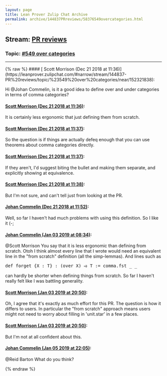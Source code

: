 ```yaml
---
layout: page
title: Lean Prover Zulip Chat Archive 
permalink: archive/144837PRreviews/58376549overcategories.html
---
```


## Stream: [PR reviews](https://leanprover-community.github.io/archive/144837PRreviews/index.html)
### Topic: [#549 over categories](https://leanprover-community.github.io/archive/144837PRreviews/58376549overcategories.html)

---

<base href="https://leanprover.zulipchat.com">
{% raw %}
#### [ Scott Morrison (Dec 21 2018 at 11:36)](https://leanprover.zulipchat.com/#narrow/stream/144837-PR%20reviews/topic/%23549%20over%20categories/near/152321838):
<p>Hi <span class="user-mention" data-user-id="112680">@Johan Commelin</span>, is it a good idea to define over and under categories in terms of comma categories?</p>

#### [ Scott Morrison (Dec 21 2018 at 11:36)](https://leanprover.zulipchat.com/#narrow/stream/144837-PR%20reviews/topic/%23549%20over%20categories/near/152321844):
<p>It is certainly less ergonomic that just defining them from scratch.</p>

#### [ Scott Morrison (Dec 21 2018 at 11:37)](https://leanprover.zulipchat.com/#narrow/stream/144837-PR%20reviews/topic/%23549%20over%20categories/near/152321858):
<p>So the question is if things are actually defeq enough that you can use theorems about comma categories directly.</p>

#### [ Scott Morrison (Dec 21 2018 at 11:37)](https://leanprover.zulipchat.com/#narrow/stream/144837-PR%20reviews/topic/%23549%20over%20categories/near/152321868):
<p>If they aren't, I'd suggest biting the bullet and making them separate, and explicitly showing at equivalence.</p>

#### [ Scott Morrison (Dec 21 2018 at 11:38)](https://leanprover.zulipchat.com/#narrow/stream/144837-PR%20reviews/topic/%23549%20over%20categories/near/152321912):
<p>But I'm not sure, and can't tell just from looking at the PR.</p>

#### [ Johan Commelin (Dec 21 2018 at 11:52)](https://leanprover.zulipchat.com/#narrow/stream/144837-PR%20reviews/topic/%23549%20over%20categories/near/152322555):
<p>Well, so far I haven't had much problems with using this definition. So I like it (-;</p>

#### [ Johan Commelin (Jan 03 2019 at 08:34)](https://leanprover.zulipchat.com/#narrow/stream/144837-PR%20reviews/topic/%23549%20over%20categories/near/154225310):
<p><span class="user-mention" data-user-id="110087">@Scott Morrison</span> You say that it is less ergonomic than defining from scratch. Otoh I think almost every line that I wrote would need an equivalent line in the "from scratch" definition (all the simp-lemmas). And lines such as</p>
<div class="codehilite"><pre><span></span><span class="n">def</span> <span class="n">forget</span> <span class="o">{</span><span class="n">X</span> <span class="o">:</span> <span class="n">T</span><span class="o">}</span> <span class="o">:</span> <span class="o">(</span><span class="n">over</span> <span class="n">X</span><span class="o">)</span> <span class="err">⥤</span> <span class="n">T</span> <span class="o">:=</span> <span class="n">comma</span><span class="bp">.</span><span class="n">fst</span> <span class="bp">_</span> <span class="bp">_</span>
</pre></div>


<p>can hardly be shorter when defining things from scratch. So far I haven't really felt like I was battling generality.</p>

#### [ Scott Morrison (Jan 03 2019 at 20:50)](https://leanprover.zulipchat.com/#narrow/stream/144837-PR%20reviews/topic/%23549%20over%20categories/near/154262094):
<p>Oh, I agree that it's exactly as much effort for this PR. The question is how it differs to users. In particular the "from scratch" approach means users might not need to worry about filling in 'unit.star' in a few places.</p>

#### [ Scott Morrison (Jan 03 2019 at 20:50)](https://leanprover.zulipchat.com/#narrow/stream/144837-PR%20reviews/topic/%23549%20over%20categories/near/154262108):
<p>But I'm not at all confident about this.</p>

#### [ Johan Commelin (Jan 05 2019 at 22:05)](https://leanprover.zulipchat.com/#narrow/stream/144837-PR%20reviews/topic/%23549%20over%20categories/near/154487442):
<p><span class="user-mention" data-user-id="110032">@Reid Barton</span> What do you think?</p>


{% endraw %}
